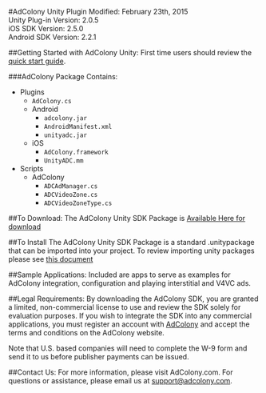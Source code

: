 #AdColony Unity Plugin
Modified: February 23th, 2015  
Unity Plug-in Version: 2.0.5  
iOS SDK Version: 2.5.0  
Android SDK Version: 2.2.1  

##Getting Started with AdColony Unity:
First time users should review the [quick start guide](https://github.com/AdColony/AdColony-Unity-SDK/wiki).

###AdColony Package Contains:
* Plugins
  * `AdColony.cs`
  * Android
    * `adcolony.jar`
    * `AndroidManifest.xml`
    * `unityadc.jar`
  * iOS
    * `AdColony.framework`
    * `UnityADC.mm`
* Scripts
  * AdColony
    * `ADCAdManager.cs`
    * `ADCVideoZone.cs`
    * `ADCVideoZoneType.cs`

##To Download:
The AdColony Unity SDK Package is [Available Here for download](https://github.com/AdColony/AdColony-Unity-SDK/raw/master/Packages/adcolony.unitypackage)

##To Install
The AdColony Unity SDK Package is a standard .unitypackage that can be imported into your project.
To review importing unity packages please see [this document](http://docs.unity3d.com/Manual/HOWTO-exportpackage.html)

##Sample Applications:
Included are apps to serve as examples for AdColony integration, configuration and playing interstitial and V4VC ads.

##Legal Requirements:
By downloading the AdColony SDK, you are granted a limited, non-commercial license to use and review the SDK solely for evaluation purposes.  If you wish to integrate the SDK into any commercial applications, you must register an account with [AdColony](https://clients.adcolony.com/signup) and accept the terms and conditions on the AdColony website.

Note that U.S. based companies will need to complete the W-9 form and send it to us before publisher payments can be issued.

##Contact Us:
For more information, please visit AdColony.com. For questions or assistance, please email us at support@adcolony.com.

